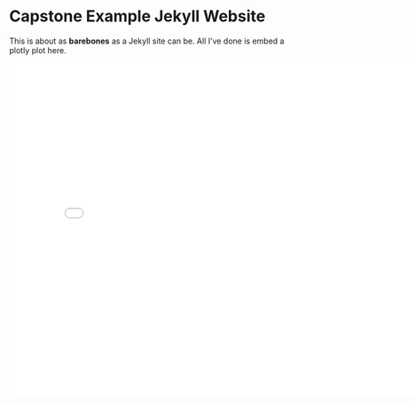 # Capstone Example Jekyll Website

This is about as **barebones** as a Jekyll site can be. All I've done is embed a plotly plot here.

<iframe src="index.html" width=800 height=600 frameBorder=0></iframe>

